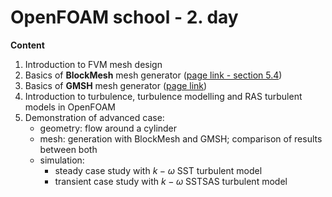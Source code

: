 # OpenFOAM school - 2. day

**Content**

1. Introduction to FVM mesh design
2. Basics of **BlockMesh** mesh generator ([page link - section 5.4](https://doc.cfd.direct/openfoam/user-guide-v11/index))
3. Basics of **GMSH** mesh generator ([page link](https://gmsh.info))
4. Introduction to turbulence, turbulence modelling and RAS turbulent models in OpenFOAM
5. Demonstration of advanced case:
   - geometry: flow around a cylinder
   - mesh: generation with BlockMesh and GMSH; comparison of results between both
   - simulation:
     - steady case study with $k-\omega$ SST turbulent model
     - transient case study with $k-\omega$ SSTSAS turbulent model

